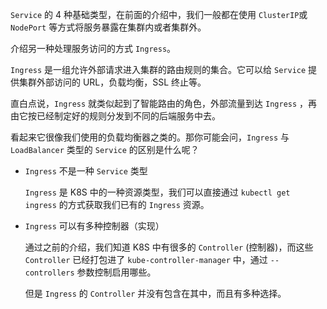  `Service` 的 4 种基础类型，在前面的介绍中，我们一般都在使用 `ClusterIP`或 `NodePort` 等方式将服务暴露在集群内或者集群外。

介绍另一种处理服务访问的方式 `Ingress`。



`Ingress` 是一组允许外部请求进入集群的路由规则的集合。它可以给 `Service` 提供集群外部访问的 URL，负载均衡，SSL 终止等。

直白点说，`Ingress` 就类似起到了智能路由的角色，外部流量到达 `Ingress` ，再由它按已经制定好的规则分发到不同的后端服务中去。

看起来它很像我们使用的负载均衡器之类的。那你可能会问，`Ingress` 与 `LoadBalancer` 类型的 `Service` 的区别是什么呢？

- `Ingress` 不是一种 `Service` 类型

  `Ingress` 是 K8S 中的一种资源类型，我们可以直接通过 `kubectl get ingress` 的方式获取我们已有的 `Ingress` 资源。

- `Ingress` 可以有多种控制器（实现）

  通过之前的介绍，我们知道 K8S 中有很多的 `Controller` (控制器)，而这些 `Controller` 已经打包进了 `kube-controller-manager` 中，通过 `--controllers` 参数控制启用哪些。

  但是 `Ingress` 的 `Controller` 并没有包含在其中，而且有多种选择。